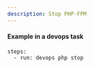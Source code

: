 ```yaml
---
description: Stop PHP-FPM
---
```


#### Example in a devops task

    steps:
      - run: devops php stop


